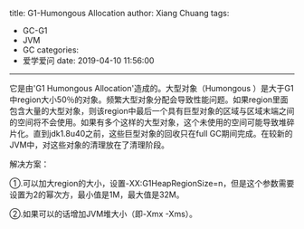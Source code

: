 title: G1-Humongous Allocation
author: Xiang Chuang
tags:
  - GC-G1
  - JVM
  - GC
categories:
  - 爱学爱问
date: 2019-04-10 11:56:00
---
它是由'G1 Humongous Allocation'造成的。大型对象（Humongous ）是大于G1中region大小50％的对象。频繁大型对象分配会导致性能问题。如果region里面包含大量的大型对象，则该region中最后一个具有巨型对象的区域与区域末端之间的空间将不会使用。如果有多个这样的大型对象，这个未使用的空间可能导致堆碎片化。直到jdk1.8u40之前，这些巨型对象的回收只在full GC期间完成。在较新的JVM中，对这些对象的清理放在了清理阶段。

解决方案：

①.可以加大region的大小，设置-XX:G1HeapRegionSize=n，但是这个参数需要设置为2的幂次方，最小值是1M，最大值是32M。

②.如果可以的话增加JVM堆大小（即-Xmx -Xms）。